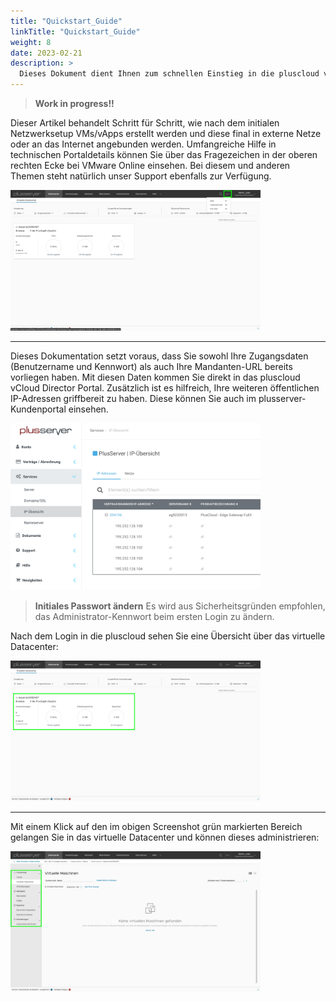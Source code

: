 ```yaml
---
title: "Quickstart_Guide"
linkTitle: "Quickstart_Guide"
weight: 8
date: 2023-02-21
description: >
  Dieses Dokument dient Ihnen zum schnellen Einstieg in die pluscloud v und die damit verbundenen Selfservice-Funktionen. Für die umfangreichen Selfservices sowie das Netzwerk-, Storage- und VM-Management nutzen Sie hier den VMware vCloud Director.
---
```

> **Work in progress!!**

Dieser Artikel behandelt Schritt für Schritt, wie nach dem initialen Netzwerksetup VMs/vApps erstellt werden und diese final in externe Netze oder an das Internet angebunden werden. Umfangreiche Hilfe in technischen Portaldetails können Sie über das Fragezeichen in der oberen rechten Ecke bei VMware Online einsehen. Bei diesem und anderen Themen steht natürlich unser Support ebenfalls zur Verfügung.

<img src="./images/hilfe.png" width="400">

---

Dieses Dokumentation setzt voraus, dass Sie sowohl Ihre Zugangsdaten (Benutzername und Kennwort) als auch Ihre Mandanten-URL bereits vorliegen haben. Mit diesen Daten kommen Sie direkt in das pluscloud vCloud Director Portal. Zusätzlich ist es hilfreich, Ihre weiteren öffentlichen IP-Adressen griffbereit zu haben. Diese können Sie auch im plusserver-Kundenportal einsehen.

<img src="./images/kundenportal.png" width="400">


> **Initiales Passwort ändern** Es wird aus Sicherheitsgründen empfohlen, das Administrator-Kennwort beim ersten Login zu ändern.


Nach dem Login in die pluscloud sehen Sie eine Übersicht über das virtuelle Datacenter:

<img src="./images/vdcs.png" width="400">

---

Mit einem Klick auf den im obigen Screenshot grün markierten Bereich gelangen Sie in das virtuelle Datacenter und können dieses administrieren:

<img src="./images/dcverwaltung.png" width="400">

